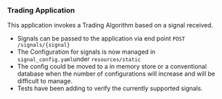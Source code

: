 ### Trading Application

This application invokes a Trading Algorithm based on a signal received.


* Signals can be passed to the application via end point `POST /signals/{signal}`
* The Configuration for signals is now managed in `signal_config.yaml`under `resources/static`
* The config could be moved to a in memory store or a conventional database when the number of
configurations will increase and will be difficult to manage.
* Tests have been adding to verify the currently supported signals.